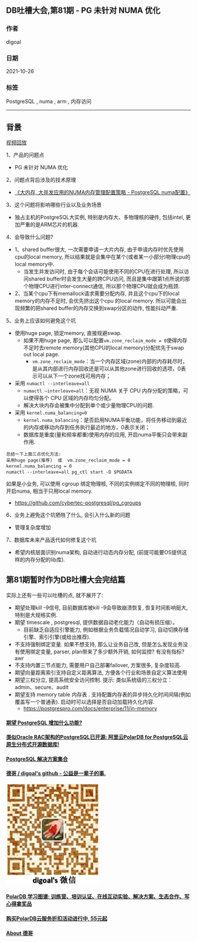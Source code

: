 ## DB吐槽大会,第81期 - PG 未针对 NUMA 优化   
  
### 作者  
digoal  
  
### 日期  
2021-10-26  
  
### 标签  
PostgreSQL , numa , arm , 内存访问    
  
----  
  
## 背景  
[视频回放]()  
  
1、产品的问题点  
- PG 未针对 NUMA 优化   
  
2、问题点背后涉及的技术原理  
- [《大内存, 大并发应用的NUMA内存管理配置策略 - PostgreSQL numa配置》](../202110/20211019_01.md)    
  
3、这个问题将影响哪些行业以及业务场景  
- 独占主机的PostgreSQL大实例, 特别是内存大、多物理核的硬件, 包括intel, 更加严重的是ARM芯片的机器.   
  
4、会导致什么问题?  
- 1、shared buffer很大, 一次需要申请一大片内存, 由于申请内存时优先使用cpu的local memory, 所以结果就是会集中在某个(或者某一小部分)物理cpu的local memory中.      
    - 当发生并发访问时, 由于每个会话可能使用不同的CPU在进行处理, 所以访问shared buffer时会发生大量的跨CPU访问, 而且是集中跟第1点所说的那个物理CPU进行inter-connect通信, 所以那个物理CPU就会成为瓶颈.       
- 2、当某个cpu下有memallock请求需要分配内存, 并且这个cpu下的local memory的内存不足时, 会优先挤出这个cpu 的local memory. 所以可能会出现频繁的把shared buffer的内存交换到swap分区的动作, 性能抖动严重.      
    
  
5、业务上应该如何避免这个坑  
- 使用huge page, 锁定memory, 直接规避swap.    
    - 如果不用huge page, 那么可以配置`vm.zone_reclaim_mode = 0`使得内存不足时去remote memory(其他CPU的local memory)分配优先于swap out local page.     
        - `vm.zone_reclaim_mode`：当一个内存区域(zone)内部的内存耗尽时，是从其内部进行内存回收还是可以从其他zone进行回收的选项，0表示可以从下一个zone找可用内存；    
- 采用 `numactl --interleave=all `    
    - `numactl —interleave=all`：无视 NUMA 关于 CPU 内存分配的策略，可以使得各个 CPU 区域的内存均匀分配。    
    - 解决大块内存会被集中分配到单个或少量物理CPU的问题.     
- 采用 `kernel.numa_balancing=0`     
    - `kernel.numa_balancing`：是否启用NUMA平衡功能，将任务移动到最近的内存或移动内存到任务执行最近的地方，0表示关闭；    
    - 数据库是重度(量和频率都重)使用内存的应用, 开启numa平衡只会带来副作用.  
    
```    
总结一下上面三点优化方法:   
采用huge page(推荐)  或  vm.zone_reclaim_mode = 0    
kernel.numa_balancing = 0    
numactl --interleave=all pg_ctl start -D $PGDATA    
```    
    
如果是小业务, 可以使用 cgroup 绑定物理核, 不同的实例绑定不同的物理核, 同时开启numa, 相当于只用local memory.     
- https://github.com/cybertec-postgresql/pg_cgroups    
  
6、业务上避免这个坑牺牲了什么, 会引入什么新的问题  
- 管理复杂度增加    
  
7、数据库未来产品迭代如何修复这个坑  
- 希望内核层面识别numa架构, 自动进行动态内存分配, (前提可能要OS提供这样的内存分配的lib库).     
  
  
## 第81期暂时作为DB吐槽大会完结篇  
实际上还有一些可以吐槽的点, 就不展开了:  
  
- 期望处理kill -9信号, 目前数据库被kill -9会导致崩溃恢复, 恢复时间影响挺大, 特别是大规格实例.  
- 期望 timescale , postgresql, 提供数据自动老化能力（自动有损压缩）。       
    - 目前缺乏自适应引擎能力, 例如根据业务负载情况自动学习, 自动切换存储引擎、索引引擎(或给出推荐).      
- 不支持强制绑定变量. 如果不想支持, 那么让业务自己改, 但是怎么发现业务没有使用绑定变量, parser, plan带来了多少额外开销, 如何监控? 有没有指标?  awr    
- 不支持内置三节点能力, 需要用户自己部署failover, 方案很多, 复杂度较高.   
- 期望向量距离索引支持自定义距离算法, 方便各个行业和场景自定义算法使用    
- 期望三权分立, 提高系统安全访问控制. 提示: 类似系统级的三权分立：admin、secure、audit  
- 期望支持 memory table 内存表 . 支持配置内存表的异步持久化时间间隔(例如覆盖写一个普通表). 启动时可以选择是否自动加载持久化内容.    
    - https://postgrespro.com/docs/enterprise/11/in-memory     
  
  
  
#### [期望 PostgreSQL 增加什么功能?](https://github.com/digoal/blog/issues/76 "269ac3d1c492e938c0191101c7238216")
  
  
#### [类似Oracle RAC架构的PostgreSQL已开源: 阿里云PolarDB for PostgreSQL云原生分布式开源数据库!](https://github.com/ApsaraDB/PolarDB-for-PostgreSQL "57258f76c37864c6e6d23383d05714ea")
  
  
#### [PostgreSQL 解决方案集合](https://yq.aliyun.com/topic/118 "40cff096e9ed7122c512b35d8561d9c8")
  
  
#### [德哥 / digoal's github - 公益是一辈子的事.](https://github.com/digoal/blog/blob/master/README.md "22709685feb7cab07d30f30387f0a9ae")
  
  
![digoal's wechat](../pic/digoal_weixin.jpg "f7ad92eeba24523fd47a6e1a0e691b59")
  
  
#### [PolarDB 学习图谱: 训练营、培训认证、在线互动实验、解决方案、生态合作、写心得拿奖品](https://www.aliyun.com/database/openpolardb/activity "8642f60e04ed0c814bf9cb9677976bd4")
  
  
#### [购买PolarDB云服务折扣活动进行中, 55元起](https://www.aliyun.com/activity/new/polardb-yunparter?userCode=bsb3t4al "e0495c413bedacabb75ff1e880be465a")
  
  
#### [About 德哥](https://github.com/digoal/blog/blob/master/me/readme.md "a37735981e7704886ffd590565582dd0")
  
